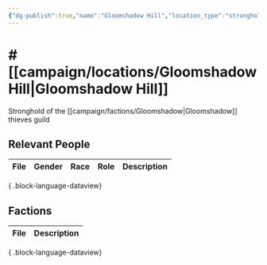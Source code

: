 ```yaml
---
{"dg-publish":true,"name":"Gloomshadow Hill","location_type":"stronghold","continent":"[[Allyron]]","region":null,"city":"[[Caer Callidier]]","description":null,"tags":null,"permalink":"/campaign/locations/gloomshadow-hill/","dgPassFrontmatter":true,"noteIcon":"","created":"2025-10-26T09:31:11.190-07:00","updated":"2025-10-27T13:26:23.621-07:00"}
---
```


# # [[campaign/locations/Gloomshadow Hill\|Gloomshadow Hill]]
Stronghold of the [[campaign/factions/Gloomshadow\|Gloomshadow]] thieves guild

## Relevant People
| File | Gender | Race | Role | Description |
| ---- | ------ | ---- | ---- | ----------- |

{ .block-language-dataview}

## Factions
| File | Description |
| ---- | ----------- |

{ .block-language-dataview}